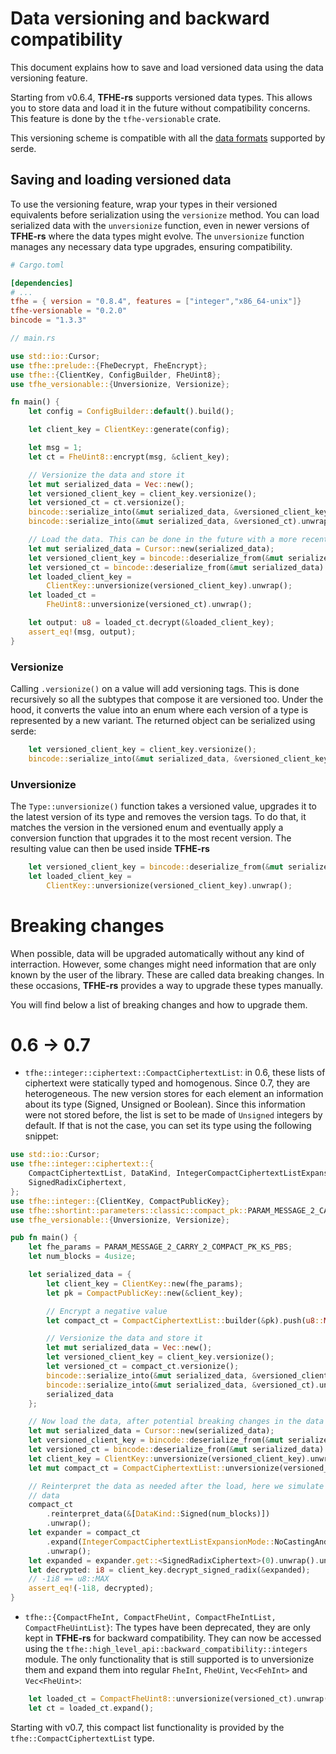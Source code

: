 # Data versioning and backward compatibility

This document explains how to save and load versioned data using the data versioning feature.

Starting from v0.6.4, **TFHE-rs** supports versioned data types. This allows you to store data and load it in the future without compatibility concerns. This feature is done by the `tfhe-versionable` crate.

This versioning scheme is compatible with all the [data formats](https://serde.rs/#data-formats) supported by serde.

## Saving and loading versioned data

To use the versioning feature, wrap your types in their versioned equivalents before serialization using the `versionize` method.
You can load serialized data with the `unversionize` function, even in newer versions of **TFHE-rs** where the data types might evolve. The `unversionize` function manages any necessary data type upgrades, ensuring compatibility.

```toml
# Cargo.toml

[dependencies]
# ...
tfhe = { version = "0.8.4", features = ["integer","x86_64-unix"]}
tfhe-versionable = "0.2.0"
bincode = "1.3.3"
```

```rust
// main.rs

use std::io::Cursor;
use tfhe::prelude::{FheDecrypt, FheEncrypt};
use tfhe::{ClientKey, ConfigBuilder, FheUint8};
use tfhe_versionable::{Unversionize, Versionize};

fn main() {
    let config = ConfigBuilder::default().build();

    let client_key = ClientKey::generate(config);

    let msg = 1;
    let ct = FheUint8::encrypt(msg, &client_key);

    // Versionize the data and store it
    let mut serialized_data = Vec::new();
    let versioned_client_key = client_key.versionize();
    let versioned_ct = ct.versionize();
    bincode::serialize_into(&mut serialized_data, &versioned_client_key).unwrap();
    bincode::serialize_into(&mut serialized_data, &versioned_ct).unwrap();

    // Load the data. This can be done in the future with a more recent version of tfhe-rs
    let mut serialized_data = Cursor::new(serialized_data);
    let versioned_client_key = bincode::deserialize_from(&mut serialized_data).unwrap();
    let versioned_ct = bincode::deserialize_from(&mut serialized_data).unwrap();
    let loaded_client_key =
        ClientKey::unversionize(versioned_client_key).unwrap();
    let loaded_ct =
        FheUint8::unversionize(versioned_ct).unwrap();

    let output: u8 = loaded_ct.decrypt(&loaded_client_key);
    assert_eq!(msg, output);
}
```

### Versionize

Calling `.versionize()` on a value will add versioning tags. This is done recursively so all the subtypes that compose it are versioned too. Under the hood, it converts the value into an enum where each version of a type is represented by a new variant. The returned object can be serialized using serde:

```Rust
    let versioned_client_key = client_key.versionize();
    bincode::serialize_into(&mut serialized_data, &versioned_client_key).unwrap();
```

### Unversionize

The `Type::unversionize()` function takes a versioned value, upgrades it to the latest version of its type and removes the version tags. To do that, it matches the version in the versioned enum and eventually apply a conversion function that upgrades it to the most recent version. The resulting value can then be used inside **TFHE-rs**

```Rust
    let versioned_client_key = bincode::deserialize_from(&mut serialized_data).unwrap();
    let loaded_client_key =
        ClientKey::unversionize(versioned_client_key).unwrap();
```

# Breaking changes

When possible, data will be upgraded automatically without any kind of interraction. However, some changes might need information that are only known by the user of the library. These are called data breaking changes. In these occasions, **TFHE-rs** provides a way to upgrade these types manually.

You will find below a list of breaking changes and how to upgrade them.

# 0.6 -> 0.7
- `tfhe::integer::ciphertext::CompactCiphertextList`:
  in 0.6, these lists of ciphertext were statically typed and homogenous. Since 0.7, they are heterogeneous. The new version stores for each element an information about its type (Signed, Unsigned or Boolean). Since this information were not stored before, the list is set to be made of `Unsigned` integers by default. If that is not the case, you can set its type using the following snippet:

```rust
use std::io::Cursor;
use tfhe::integer::ciphertext::{
    CompactCiphertextList, DataKind, IntegerCompactCiphertextListExpansionMode,
    SignedRadixCiphertext,
};
use tfhe::integer::{ClientKey, CompactPublicKey};
use tfhe::shortint::parameters::classic::compact_pk::PARAM_MESSAGE_2_CARRY_2_COMPACT_PK_KS_PBS;
use tfhe_versionable::{Unversionize, Versionize};

pub fn main() {
    let fhe_params = PARAM_MESSAGE_2_CARRY_2_COMPACT_PK_KS_PBS;
    let num_blocks = 4usize;

    let serialized_data = {
        let client_key = ClientKey::new(fhe_params);
        let pk = CompactPublicKey::new(&client_key);

        // Encrypt a negative value
        let compact_ct = CompactCiphertextList::builder(&pk).push(u8::MAX).build();

        // Versionize the data and store it
        let mut serialized_data = Vec::new();
        let versioned_client_key = client_key.versionize();
        let versioned_ct = compact_ct.versionize();
        bincode::serialize_into(&mut serialized_data, &versioned_client_key).unwrap();
        bincode::serialize_into(&mut serialized_data, &versioned_ct).unwrap();
        serialized_data
    };

    // Now load the data, after potential breaking changes in the data format
    let mut serialized_data = Cursor::new(serialized_data);
    let versioned_client_key = bincode::deserialize_from(&mut serialized_data).unwrap();
    let versioned_ct = bincode::deserialize_from(&mut serialized_data).unwrap();
    let client_key = ClientKey::unversionize(versioned_client_key).unwrap();
    let mut compact_ct = CompactCiphertextList::unversionize(versioned_ct).unwrap();

    // Reinterpret the data as needed after the load, here we simulate the need to load Unsigned
    // data
    compact_ct
        .reinterpret_data(&[DataKind::Signed(num_blocks)])
        .unwrap();
    let expander = compact_ct
        .expand(IntegerCompactCiphertextListExpansionMode::NoCastingAndNoUnpacking)
        .unwrap();
    let expanded = expander.get::<SignedRadixCiphertext>(0).unwrap().unwrap();
    let decrypted: i8 = client_key.decrypt_signed_radix(&expanded);
    // -1i8 == u8::MAX
    assert_eq!(-1i8, decrypted);
}
```

- `tfhe::{CompactFheInt, CompactFheUint, CompactFheIntList, CompactFheUintList}`:
  The types have been deprecated, they are only kept in **TFHE-rs** for backward compatibility. They can now be accessed using the `tfhe::high_level_api::backward_compatibility::integers` module. The only functionality that is still supported is to unversionize them and expand them into regular `FheInt`, `FheUint`, `Vec<FehInt>` and `Vec<FheUint>`:

```Rust
    let loaded_ct = CompactFheUint8::unversionize(versioned_ct).unwrap();
    let ct = loaded_ct.expand();
```
  Starting with v0.7, this compact list functionality is provided by the `tfhe::CompactCiphertextList` type.
